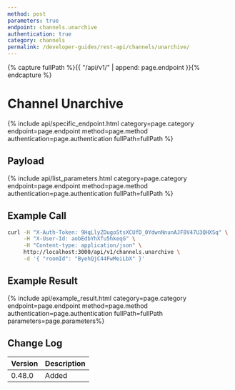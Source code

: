 ```yaml
---
method: post
parameters: true
endpoint: channels.unarchive
authentication: true
category: channels
permalink: /developer-guides/rest-api/channels/unarchive/
---
```


{% capture fullPath %}{{ "/api/v1/" | append: page.endpoint }}{% endcapture %}

# Channel Unarchive

{% include api/specific_endpoint.html category=page.category endpoint=page.endpoint method=page.method authentication=page.authentication fullPath=fullPath %}

## Payload

{% include api/list_parameters.html category=page.category endpoint=page.endpoint method=page.method authentication=page.authentication fullPath=fullPath %}

## Example Call

```bash
curl -H "X-Auth-Token: 9HqLlyZOugoStsXCUfD_0YdwnNnunAJF8V47U3QHXSq" \
     -H "X-User-Id: aobEdbYhXfu5hkeqG" \
     -H "Content-type: application/json" \
     http://localhost:3000/api/v1/channels.unarchive \
     -d '{ "roomId": "ByehQjC44FwMeiLbX" }'
```

## Example Result

{% include api/example_result.html category=page.category endpoint=page.endpoint method=page.method authentication=page.authentication fullPath=fullPath parameters=page.parameters%}

## Change Log

| Version | Description |
| :--- | :--- |
| 0.48.0 | Added |
